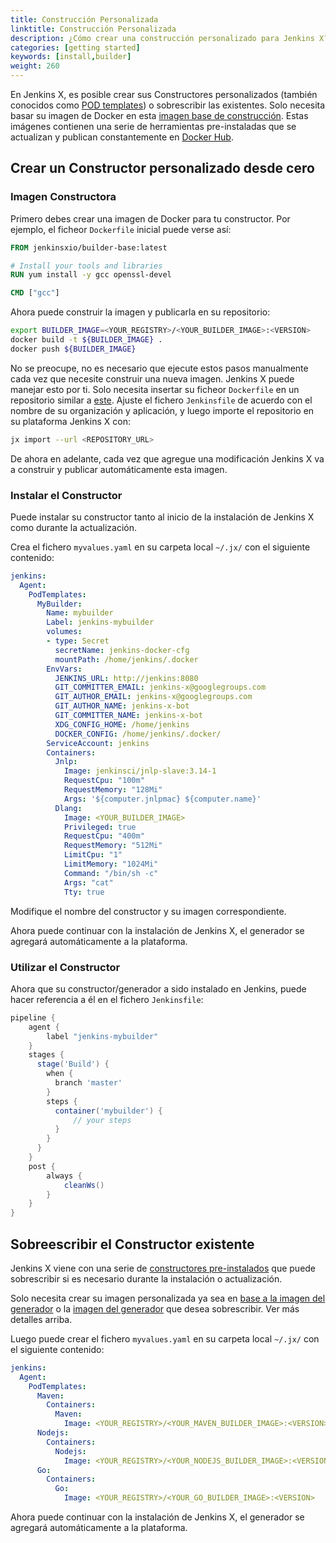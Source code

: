 ```yaml
---
title: Construcción Personalizada
linktitle: Construcción Personalizada
description: ¿Cómo crear una construcción personalizado para Jenkins X?
categories: [getting started]
keywords: [install,builder]
weight: 260
---
```


En Jenkins X, es posible crear sus Constructores personalizados (también conocidos como [POD templates](https://github.com/jenkinsci/kubernetes-plugin)) o sobrescribir las existentes. Solo necesita basar su imagen de Docker en esta [imagen base de construcción](https://github.com/jenkins-x/jenkins-x-builders-base/blob/master/builder-base/Dockerfile.common). Estas imágenes contienen una serie de herramientas pre-instaladas que se actualizan y publican constantemente en [Docker Hub](https://hub.docker.com/r/jenkinsxio/builder-base/).

## Crear un Constructor personalizado desde cero

### Imagen Constructora

Primero debes crear una imagen de Docker para tu constructor. Por ejemplo, el ficheor `Dockerfile` inicial puede verse así:

```dockerfile
FROM jenkinsxio/builder-base:latest

# Install your tools and libraries
RUN yum install -y gcc openssl-devel

CMD ["gcc"]
```

Ahora puede construir la imagen y publicarla en su repositorio:

```sh
export BUILDER_IMAGE=<YOUR_REGISTRY>/<YOUR_BUILDER_IMAGE>:<VERSION>
docker build -t ${BUILDER_IMAGE} .
docker push ${BUILDER_IMAGE}
```

No se preocupe, no es necesario que ejecute estos pasos manualmente cada vez que necesite construir una nueva imagen. Jenkins X puede manejar esto por ti. Solo necesita insertar su ficheor `Dockerfile` en un repositorio similar a [este](https://github.com/jenkins-x/jenkins-x-builders/tree/master/builder-go). Ajuste el fichero `Jenkinsfile` de acuerdo con el nombre de su organización y aplicación, y luego importe el repositorio en su plataforma Jenkins X con:

```sh
jx import --url <REPOSITORY_URL>
```

De ahora en adelante, cada vez que agregue una modificación Jenkins X va a construir y publicar automáticamente esta imagen.

### Instalar el Constructor

Puede instalar su constructor tanto al inicio de la instalación de Jenkins X como durante la actualización.

Crea el fichero `myvalues.yaml` en su carpeta local `~/.jx/` con el siguiente contenido:

```yaml
jenkins:
  Agent:
    PodTemplates:
      MyBuilder:
        Name: mybuilder
        Label: jenkins-mybuilder
        volumes:
        - type: Secret
          secretName: jenkins-docker-cfg
          mountPath: /home/jenkins/.docker
        EnvVars:
          JENKINS_URL: http://jenkins:8080
          GIT_COMMITTER_EMAIL: jenkins-x@googlegroups.com
          GIT_AUTHOR_EMAIL: jenkins-x@googlegroups.com
          GIT_AUTHOR_NAME: jenkins-x-bot
          GIT_COMMITTER_NAME: jenkins-x-bot
          XDG_CONFIG_HOME: /home/jenkins
          DOCKER_CONFIG: /home/jenkins/.docker/
        ServiceAccount: jenkins
        Containers:
          Jnlp:
            Image: jenkinsci/jnlp-slave:3.14-1
            RequestCpu: "100m"
            RequestMemory: "128Mi"
            Args: '${computer.jnlpmac} ${computer.name}'
          Dlang:
            Image: <YOUR_BUILDER_IMAGE>
            Privileged: true
            RequestCpu: "400m"
            RequestMemory: "512Mi"
            LimitCpu: "1"
            LimitMemory: "1024Mi"
            Command: "/bin/sh -c"
            Args: "cat"
            Tty: true
```

Modifique el nombre del constructor y su imagen correspondiente.

Ahora puede continuar con la instalación de Jenkins X, el generador se agregará automáticamente a la plataforma.

### Utilizar el Constructor

Ahora que su constructor/generador a sido instalado en Jenkins, puede hacer referencia a él en el fichero `Jenkinsfile`:

```Groovy
pipeline {
    agent {
        label "jenkins-mybuilder"
    }
    stages {
      stage('Build') {
        when {
          branch 'master'
        }
        steps {
          container('mybuilder') {
              // your steps
          }
        }
      }
    }
    post {
        always {
            cleanWs()
        }
    }
}
```

## Sobreescribir el Constructor existente

Jenkins X viene con una serie de [constructores pre-instalados](https://raw.githubusercontent.com/jenkins-x/jenkins-x-platform/master/jenkins-x-platform/values.yaml) que puede sobrescribir si es necesario durante la instalación o actualización.

Solo necesita crear su imagen personalizada ya sea en [base a la imagen del generador](https://github.com/jenkins-x/jenkins-x-builders-base/blob/master/builder-base/Dockerfile.common) o la [imagen del generador](https://hub.docker.com/u/jenkinsxio/) que desea sobrescribir. Ver más detalles arriba.

Luego puede crear el fichero `myvalues.yaml` en su carpeta local `~/.jx/` con el siguiente contenido:

```yaml
jenkins:
  Agent:
    PodTemplates:
      Maven:
        Containers:
          Maven:
            Image: <YOUR_REGISTRY>/<YOUR_MAVEN_BUILDER_IMAGE>:<VERSION>
      Nodejs:
        Containers:
          Nodejs:
            Image: <YOUR_REGISTRY>/<YOUR_NODEJS_BUILDER_IMAGE>:<VERSION>
      Go:
        Containers:
          Go:
            Image: <YOUR_REGISTRY>/<YOUR_GO_BUILDER_IMAGE>:<VERSION>
```

Ahora puede continuar con la instalación de Jenkins X, el generador se agregará automáticamente a la plataforma.
